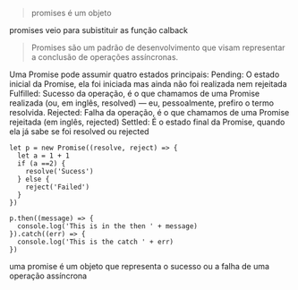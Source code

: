>promises é um objeto

promises veio para subistituir as função calback
>Promises são um padrão de desenvolvimento que visam representar a conclusão de operações assíncronas. 

Uma Promise pode assumir quatro estados principais:
Pending: O estado inicial da Promise, ela foi iniciada mas ainda não foi realizada nem rejeitada
Fulfilled: Sucesso da operação, é o que chamamos de uma Promise realizada (ou, em inglês, resolved) — eu, pessoalmente, prefiro o termo resolvida.
Rejected: Falha da operação, é o que chamamos de uma Promise rejeitada (em inglês, rejected)
Settled: É o estado final da Promise, quando ela já sabe se foi resolved ou rejected

```
let p = new Promise((resolve, reject) => {
  let a = 1 + 1
  if (a ==2) {
    resolve('Sucess')
  } else {
    reject('Failed')
  }
})

p.then((message) => {
  console.log('This is in the then ' + message)
}).catch((err) => {
  console.log('This is the catch ' + err)
})
```

uma promise é um objeto que representa o sucesso ou a falha de uma operação assíncrona 